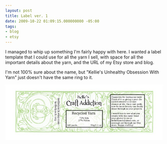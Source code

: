 ```yaml
---
layout: post
title: Label ver. 1
date: 2009-10-22 01:09:15.000000000 -05:00
tags:
- blog
- etsy
---
```

I managed to whip up something I'm fairly happy with here. I wanted a label template that I could use for all the yarn I sell, with space for all the important details about the yarn, and the URL of my Etsy store and blog.

I'm not 100% sure about the name, but "Kellie's Unhealthy Obsession With Yarn" just doesn't have the same ring to it.

<img src="/uploads/2009/12/greenlabel.jpg" />